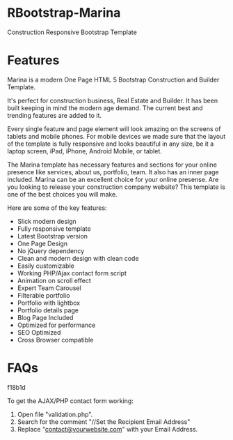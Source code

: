 # RBootstrap-Marina
Construction Responsive Bootstrap Template
# Features
Marina is a modern One Page HTML 5 Bootstrap Construction and Builder Template.

It's perfect for construction business, Real Estate and Builder.
It has been built keeping in mind the modern age demand. The current best and trending features are added to it.

Every single feature and page element will look amazing on the screens of tablets and mobile phones.
For mobile devices we made sure that the layout of the template is fully responsive and looks beautiful in any size,
be it a laptop screen, iPad, iPhone, Android Mobile, or tablet.

The Marina template has necessary features and sections for your online presence like services, about us, portfolio, team.
It also has an inner page included. Marina can be an excellent choice for your online presense.
Are you looking to release your construction company website? This template is one of the best choices you will make.

Here are some of the key features:

- Slick modern design
- Fully responsive template
- Latest Bootstrap version
- One Page Design
- No jQuery dependency
- Clean and modern design with clean code
- Easily customizable
- Working PHP/Ajax contact form script
- Animation on scroll effect
- Expert Team Carousel
- Filterable portfolio
- Portfolio with lightbox
- Portfolio details page
- Blog Page Included
- Optimized for performance
- SEO Optimized
- Cross Browser compatible

# FAQs
f18b1d

To get the AJAX/PHP contact form working:
1) Open file "validation.php".
2) Search for the comment "//Set the Recipient Email Address"
3) Replace "contact@yourwebsite.com" with your Email Address.
